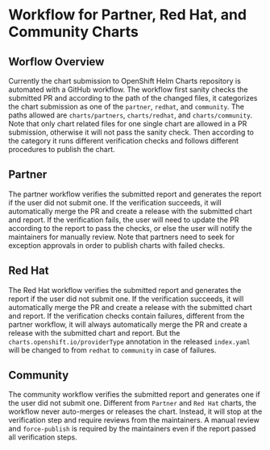 # Workflow for Partner, Red Hat, and Community Charts

## Worflow Overview

Currently the chart submission to OpenShift Helm Charts repository is automated with a GitHub workflow. The workflow first sanity checks the submitted PR and according to the path of the changed files, it categorizes the chart submission as one of the `partner`, `redhat`, and `community`. The paths allowed are `charts/partners`, `charts/redhat`, and `charts/community`. Note that only chart related files for one single chart are allowed in a PR submission, otherwise it will not pass the sanity check. Then according to the category it runs different verification checks and follows different procedures to publish the chart.

## Partner

The partner workflow verifies the submitted report and generates the report if the user did not submit one. If the verification succeeds, it will automatically merge the PR and create a release with the submitted chart and report. If the verification fails, the user will need to update the PR according to the report to pass the checks, or else the user will notify the maintainers for manually review. Note that partners need to seek for exception approvals in order to publish charts with failed checks.

## Red Hat

The Red Hat workflow verifies the submitted report and generates the report if the user did not submit one. If the verification succeeds, it will automatically merge the PR and create a release with the submitted chart and report. If the verification checks contain failures, different from the partner workflow, it will always automatically merge the PR and create a release with the submitted chart and report. But the `charts.openshift.io/providerType` annotation in the released `index.yaml` will be changed to from `redhat` to `community` in case of failures.

## Community

The community workflow verifies the submitted report and generates one if the user did not submit one. Different from `Partner` and `Red Hat` charts, the workflow never auto-merges or releases the chart. Instead, it will stop at the verification step and require reviews from the maintainers. A manual review and `force-publish` is required by the maintainers even if the report passed all verification steps. 
